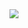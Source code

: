 <a href="https://github.com/adberger">
  <img align="center" src="https://github-readme-stats.vercel.app/api?username=adberger&show_icons=true&theme=dark&count_private=true&hide=stars" />
</a>
